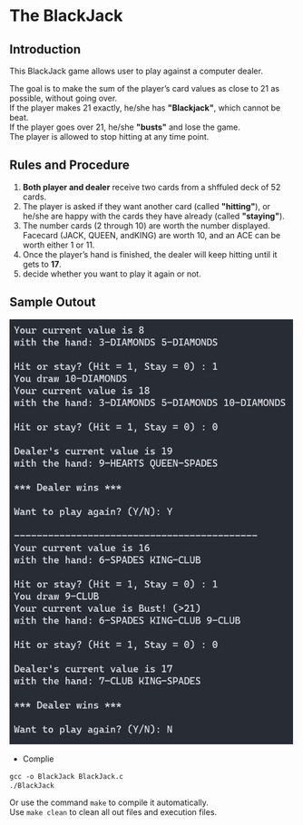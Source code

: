 # The BlackJack
## Introduction
This BlackJack game allows user to play against a computer dealer.  

The goal is to make the sum of the player’s card values as close to 21 as possible, without going over.  
If the player makes 21 exactly, he/she has **"Blackjack"**, which cannot be beat.  
If the player goes over 21, he/she **"busts"** and lose the game.  
The player is allowed to stop hitting at any time point.  

## Rules and Procedure
1. **Both player and dealer** receive two cards from a shffuled deck of 52 cards.
2. The player is asked if they want another card (called **"hitting"**), or he/she are happy with the cards they have already (called **"staying"**).  
3. The number cards (2 through 10) are worth the number displayed.  
Facecard (JACK, QUEEN, andKING) are worth 10, and an ACE can be worth either 1 or 11.  
4. Once the player’s hand is finished, the dealer will keep hitting until it gets to **17**.
5. decide whether you want to play it again or not.  

## Sample Outout
<img src="https://raw.githubusercontent.com/YangYeh-PD/The_BlackJack/master/Output_Sample.jpg" width="500" height="750" />  

- Complie  
```
gcc -o BlackJack BlackJack.c
./BlackJack 
```    
Or use the command `make` to compile it automatically.  
Use `make clean` to clean all out files and execution files.  